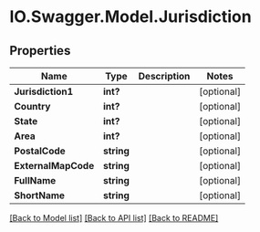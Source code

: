 # IO.Swagger.Model.Jurisdiction
## Properties

Name | Type | Description | Notes
------------ | ------------- | ------------- | -------------
**Jurisdiction1** | **int?** |  | [optional] 
**Country** | **int?** |  | [optional] 
**State** | **int?** |  | [optional] 
**Area** | **int?** |  | [optional] 
**PostalCode** | **string** |  | [optional] 
**ExternalMapCode** | **string** |  | [optional] 
**FullName** | **string** |  | [optional] 
**ShortName** | **string** |  | [optional] 

[[Back to Model list]](../README.md#documentation-for-models) [[Back to API list]](../README.md#documentation-for-api-endpoints) [[Back to README]](../README.md)

